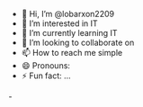 - 👋 Hi, I’m @lobarxon2209
- 👀 I’m interested in IT
- 🌱 I’m currently learning IT
- 💞️ I’m looking to collaborate on 
- 📫 How to reach me simple
- 😄 Pronouns: 
- ⚡ Fun fact: ...

<!---
lobarxon2209/lobarxon2209 is a ✨ special ✨ repository because its `README.md` (this file) appears on your GitHub profile.
You can click the Preview link to take a look at your changes.
--->- 
